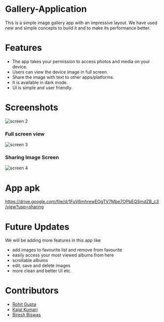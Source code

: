 # Gallery-Application
This is a simple image gallery app with an impressive layout. We have used new and simple concepts to build it and to make its performance better.

# Features
- The app takes your permission to access photos and media on your device.
- Users can view the device image in full screen.
- Share the image with text to other apps/platforms.
- It is available in dark mode.
- UI is simple and user friendly.

# Screenshots

![screen 2](https://user-images.githubusercontent.com/80222700/139576451-2c2d5a0c-495f-467d-9cba-22bccca23e2a.jpg)


### Full screen view


![screen 3](https://user-images.githubusercontent.com/80222700/139576453-206090bf-1acf-46de-abcf-ca78968ad4f7.jpg)


### Sharing Image Screen


![screen 4](https://user-images.githubusercontent.com/80222700/139576456-14260bd2-64ed-4129-bf3b-119541c48dd0.jpg)



# App apk
https://drive.google.com/file/d/1FuV6mhrewEOgTV7Mbe7OPbEQSmdZB_c3/view?usp=sharing

# Future Updates
We will be adding more features in this app like 
- add images to favourite list and remove from favourite
- easily access your most viewed albums from here
- scrollable albums
- edit, save and delete images
- more clean and better UI etc.

# Contributors
- [Rohit Gupta](https://github.com/vilgad)
- [Kajal Kumari](https://github.com/Kajal13081)
- [Biresh Biswas](https://github.com/Billa05)
